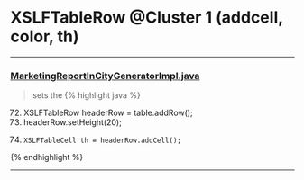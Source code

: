 # XSLFTableRow @Cluster 1 (addcell, color, th)

***

### [MarketingReportInCityGeneratorImpl.java](https://searchcode.com/codesearch/view/92131916/)
> sets the 
{% highlight java %}
72. XSLFTableRow headerRow = table.addRow();
73. headerRow.setHeight(20);
78.     XSLFTableCell th = headerRow.addCell();
{% endhighlight %}

***

